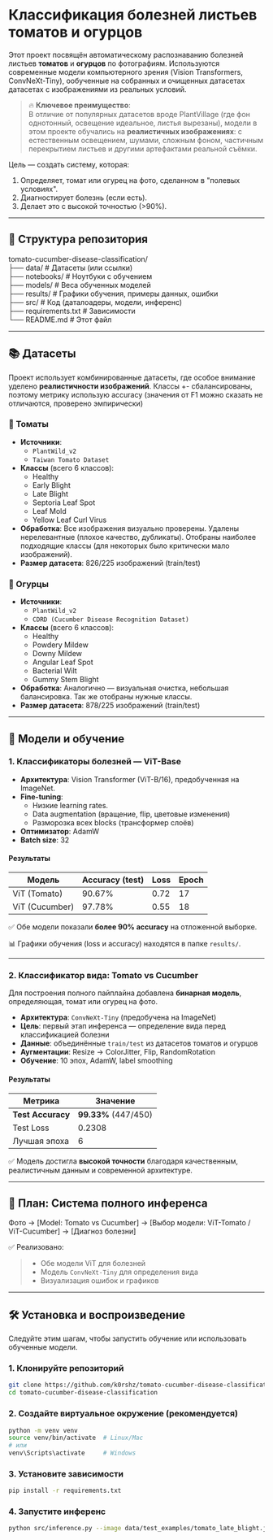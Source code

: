 # Классификация болезней листьев томатов и огурцов    
  
Этот проект посвящён автоматическому распознаванию болезней листьев **томатов** и **огурцов** по фотографиям. Используются современные модели компьютерного зрения (Vision Transformers, ConvNeXt-Tiny), ообученные на собранных и очищенных датасетах датасетах с изображениями из реальных условий.  
  
> 🔥 **Ключевое преимущество**:  
> В отличие от популярных датасетов вроде PlantVillage (где фон однотонный, освещение идеальное, листья вырезаны), модели в этом проекте обучались на **реалистичных изображениях**: с естественным освещением, шумами, сложным фоном, частичным перекрытием листьев и другими артефактами реальной съёмки.
  
Цель — создать систему, которая:  
1. Определяет, томат или огурец на фото, сделанном в "полевых условиях".  
2. Диагностирует болезнь (если есть).  
3. Делает это с высокой точностью (>90%).  
  
---  
  
## 📁 Структура репозитория
tomato-cucumber-disease-classification/  
├── data/ # Датасеты (или ссылки)  
├── notebooks/ # Ноутбуки с обучением  
├── models/ # Веса обученных моделей  
├── results/ # Графики обучения, примеры данных, ошибки  
├── src/ # Код (даталоадеры, модели, инференс)  
├── requirements.txt # Зависимости  
└── README.md # Этот файл  
  
  
---  
  
## 📚 Датасеты  
  
Проект использует комбинированные датасеты, где особое внимание уделено **реалистичности изображений**. Классы +- сбалансированы, поэтому метрику использую accuracy (значения от F1 можно сказать не отличаются, проверено эмпирически)   
  
### 🍅 Томаты  
- **Источники**:  
  - `PlantWild_v2`  
  - `Taiwan Tomato Dataset`  
- **Классы** (всего 6 классов):  
  - Healthy  
  - Early Blight  
  - Late Blight  
  - Septoria Leaf Spot  
  - Leaf Mold
  - Yellow Leaf Curl Virus
- **Обработка**: Все изображения визуально проверены. Удалены нерелевантные (плохое качество, дубликаты). Отобраны наиболее подходящие классы (для некоторых было критически мало изображений).  
- **Размер датасета**: 826/225 изображений (train/test)  
  
### 🥒 Огурцы  
- **Источники**:  
  - `PlantWild_v2`  
  - `CDRD (Cucumber Disease Recognition Dataset)`  
- **Классы** (всего 6 классов):  
  - Healthy  
  - Powdery Mildew  
  - Downy Mildew  
  - Angular Leaf Spot  
  - Bacterial Wilt  
  - Gummy Stem Blight  
- **Обработка**: Аналогично — визуальная очистка, небольшая балансировка. Так же отобраны нужные классы.  
- **Размер датасета**: 878/225 изображений (train/test)  
  
---  
  
## 🧠 Модели и обучение  
  
### 1. Классификаторы болезней — ViT-Base  
- **Архитектура**: Vision Transformer (ViT-B/16), предобученная на ImageNet.  
- **Fine-tuning**:
  - Низкие learning rates.
  - Data augmentation (вращение, flip, цветовые изменения)   
  - Разморозка всех blocks (трансформер слоёв) 
- **Оптимизатор**: AdamW  
- **Batch size**: 32   
  
#### Результаты  
  
| Модель       | Accuracy (test) | Loss  | Epoch |
|--------------|-----------------|-------|-------|  
| ViT (Tomato) | 90.67%          | 0.72  |  17   |  
| ViT (Cucumber)| 97.78%          | 0.55  |  18   |  
  
✅ Обе модели показали **более 90% accuracy** на отложенной выборке.  
  
📊 Графики обучения (loss и accuracy) находятся в папке `results/`.  

---  

### 2. Классификатор вида: Tomato vs Cucumber
Для построения полного пайплайна добавлена **бинарная модель**, определяющая, томат или огурец на фото.

- **Архитектура**: `ConvNeXt-Tiny` (предобучена на ImageNet)
- **Цель**: первый этап инференса — определение вида перед классификацией болезни
- **Данные**: объединённые `train/test` из датасетов томатов и огурцов
- **Аугментации**: Resize → ColorJitter, Flip, RandomRotation
- **Обучение**: 10 эпох, AdamW, label smoothing
  
#### Результаты  
| Метрика       | Значение |  
|---------------|---------|  
| **Test Accuracy** | **99.33%** (447/450) |  
| Test Loss        | 0.2308 |  
| Лучшая эпоха    | 6 |  
  
✅ Модель достигла **высокой точности** благодаря качественным, реалистичным данным и современной архитектуре.  

---  
  
## 🔄 План: Система полного инференса  
  
Фото → [Model: Tomato vs Cucumber] → [Выбор модели: ViT-Tomato / ViT-Cucumber] → [Диагноз болезни]  
  
✅ Реализовано:
> - Обе модели ViT для болезней
> - Модель `ConvNeXt-Tiny` для определения вида
> - Визуализация ошибок и графиков

---  

## 🛠️ Установка и воспроизведение  
  
Следуйте этим шагам, чтобы запустить обучение или использовать обученные модели.  
  
### 1. Клонируйте репозиторий  
```bash  
git clone https://github.com/k0rshz/tomato-cucumber-disease-classification.git  
cd tomato-cucumber-disease-classification  
```
    
### 2. Создайте виртуальное окружение (рекомендуется) 
```bash  
python -m venv venv  
source venv/bin/activate  # Linux/Mac  
# или  
venv\Scripts\activate     # Windows
```
   
### 3. Установите зависимости
```bash  
pip install -r requirements.txt  
```
   
### 4. Запустите инференс
```bash  
python src/inference.py --image data/test_examples/tomato_late_blight.jpg
```
